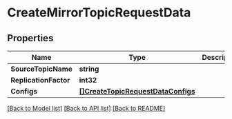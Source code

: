 # CreateMirrorTopicRequestData

## Properties

Name | Type | Description | Notes
------------ | ------------- | ------------- | -------------
**SourceTopicName** | **string** |  | 
**ReplicationFactor** | **int32** |  | [optional] 
**Configs** | [**[]CreateTopicRequestDataConfigs**](CreateTopicRequestData_configs.md) |  | [optional] 

[[Back to Model list]](../README.md#documentation-for-models) [[Back to API list]](../README.md#documentation-for-api-endpoints) [[Back to README]](../README.md)


